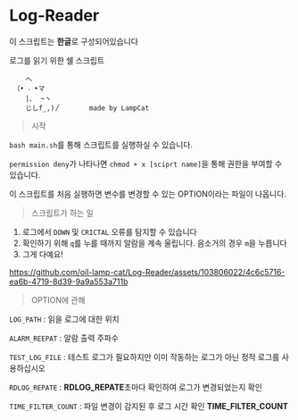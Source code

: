 # Log-Reader

이 스크립트는 **한글**로 구성되어있습니다

로그를 읽기 위한 쉘 스크립트

```
    へ 
 （• ˕ •マ 
    |､  ~ヽ         
    じしf_,)〳       made by LampCat
```
> 시작

`bash main.sh`를 통해 스크립트를 실행하실 수 있습니다.

`permission deny`가 나타나면 `chmod + x [sciprt name]`을 통해 권한을 부여할 수 있습니다.

이 스크립트를 처음 실행하면 변수를 변경할 수 있는 OPTION이라는 파일이 나옵니다.

> 스크립트가 하는 일

1. 로그에서 `DOWN` 및 `CRICTAL` 오류를 탐지할 수 있습니다
2. 확인하기 위해 `q`를 누를 때까지 알람을 계속 울립니다. 음소거의 경우 `m`을 누릅니다
3. 그게 다예요!

https://github.com/oil-lamp-cat/Log-Reader/assets/103806022/4c6c5716-ea6b-4719-8d39-9a9a553a711b

> OPTION에 관해

`LOG_PATH` : 읽을 로그에 대한 위치

`ALARM_REEPAT` : 알람 출력 주파수

`TEST_LOG_FILE` : 테스트 로그가 필요하지만 이미 작동하는 로그가 아닌 정적 로그를 사용하십시오

`RDLOG_REPATE` : **RDLOG_REPATE**초마다 확인하여 로그가 변경되었는지 확인

`TIME_FILTER_COUNT` : 파일 변경이 감지된 후 로그 시간 확인 **TIME_FILTER_COUNT**